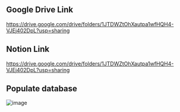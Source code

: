 
## Google Drive Link
https://drive.google.com/drive/folders/1JTDWZtOhXautpa1wfHQH4-VJEj402DpL?usp=sharing

## Notion Link
https://drive.google.com/drive/folders/1JTDWZtOhXautpa1wfHQH4-VJEj402DpL?usp=sharing

## Populate database
![image](https://user-images.githubusercontent.com/44732367/219439280-927e93c7-a5b4-4059-b118-cb314ecfae24.png)


